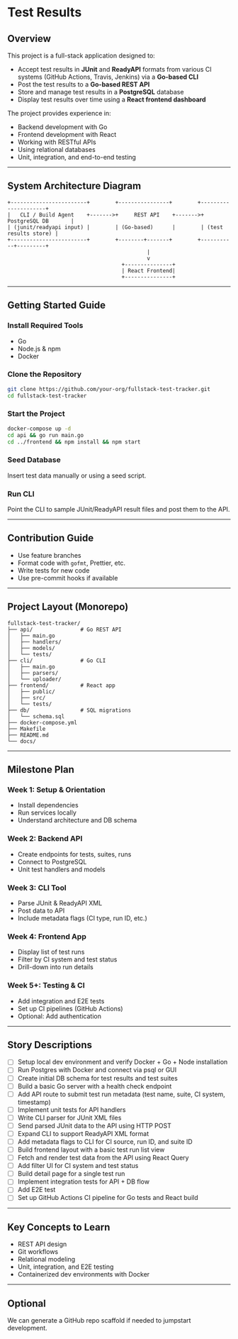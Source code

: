# Test Results

## Overview

This project is a full-stack application designed to:

* Accept test results in **JUnit** and **ReadyAPI** formats from various CI systems (GitHub Actions, Travis, Jenkins) via a **Go-based CLI**
* Post the test results to a **Go-based REST API**
* Store and manage test results in a **PostgreSQL** database
* Display test results over time using a **React frontend dashboard**

The project provides experience in:

* Backend development with Go
* Frontend development with React
* Working with RESTful APIs
* Using relational databases
* Unit, integration, and end-to-end testing

---

## System Architecture Diagram

```
+------------------------+        +----------------+        +---------------------+
|   CLI / Build Agent    +------->+     REST API    +------->+  PostgreSQL DB       |
| (junit/readyapi input) |        | (Go-based)      |        | (test results store) |
+------------------------+        +--------+-------+        +-----------+---------+
                                            |
                                            v
                                    +---------------+
                                    | React Frontend|
                                    +---------------+
```

---

## Getting Started Guide

### Install Required Tools

* Go
* Node.js & npm
* Docker

### Clone the Repository

```bash
git clone https://github.com/your-org/fullstack-test-tracker.git
cd fullstack-test-tracker
```

### Start the Project

```bash
docker-compose up -d
cd api && go run main.go
cd ../frontend && npm install && npm start
```

### Seed Database

Insert test data manually or using a seed script.

### Run CLI

Point the CLI to sample JUnit/ReadyAPI result files and post them to the API.

---

## Contribution Guide

* Use feature branches
* Format code with `gofmt`, Prettier, etc.
* Write tests for new code
* Use pre-commit hooks if available

---

## Project Layout (Monorepo)

```text
fullstack-test-tracker/
├── api/               # Go REST API
│   ├── main.go
│   ├── handlers/
│   ├── models/
│   └── tests/
├── cli/               # Go CLI
│   ├── main.go
│   ├── parsers/
│   └── uploader/
├── frontend/          # React app
│   ├── public/
│   ├── src/
│   └── tests/
├── db/                # SQL migrations
│   └── schema.sql
├── docker-compose.yml
├── Makefile
├── README.md
└── docs/
```

---

## Milestone Plan

### Week 1: Setup & Orientation

* Install dependencies
* Run services locally
* Understand architecture and DB schema

### Week 2: Backend API

* Create endpoints for tests, suites, runs
* Connect to PostgreSQL
* Unit test handlers and models

### Week 3: CLI Tool

* Parse JUnit & ReadyAPI XML
* Post data to API
* Include metadata flags (CI type, run ID, etc.)

### Week 4: Frontend App

* Display list of test runs
* Filter by CI system and test status
* Drill-down into run details

### Week 5+: Testing & CI

* Add integration and E2E tests
* Set up CI pipelines (GitHub Actions)
* Optional: Add authentication

---

## Story Descriptions
* [ ] Setup local dev environment and verify Docker + Go + Node installation
* [ ] Run Postgres with Docker and connect via psql or GUI
* [ ] Create initial DB schema for test results and test suites
* [ ] Build a basic Go server with a health check endpoint
* [ ] Add API route to submit test run metadata (test name, suite, CI system, timestamp)
* [ ] Implement unit tests for API handlers
* [ ] Write CLI parser for JUnit XML files
* [ ] Send parsed JUnit data to the API using HTTP POST
* [ ] Expand CLI to support ReadyAPI XML format
* [ ] Add metadata flags to CLI for CI source, run ID, and suite ID
* [ ] Build frontend layout with a basic test run list view
* [ ] Fetch and render test data from the API using React Query
* [ ] Add filter UI for CI system and test status
* [ ] Build detail page for a single test run
* [ ] Implement integration tests for API + DB flow
* [ ] Add E2E test
* [ ] Set up GitHub Actions CI pipeline for Go tests and React build

---

## Key Concepts to Learn

* REST API design
* Git workflows
* Relational modeling
* Unit, integration, and E2E testing
* Containerized dev environments with Docker

---

## Optional

We can generate a GitHub repo scaffold if needed to jumpstart development.
